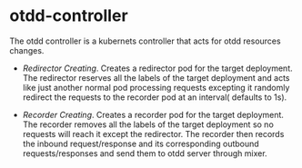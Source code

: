 # otdd-controller

The otdd controller is a kubernets controller that acts for otdd resources changes.

- *Redirector Creating*. Creates a redirector pod for the target deployment. The redirector reserves all the labels of the target deployment and acts like just another normal pod processing requests excepting it randomly redirect the requests to the recorder pod at an interval( defaults to 1s).


- *Recorder Creating*. Creates a recorder pod for the target deployment. The recorder removes all the labels of the target deployment so no requests will reach it except the redirector. The recorder then records the inbound request/response and its corresponding outbound requests/responses and send them to otdd server through mixer.
